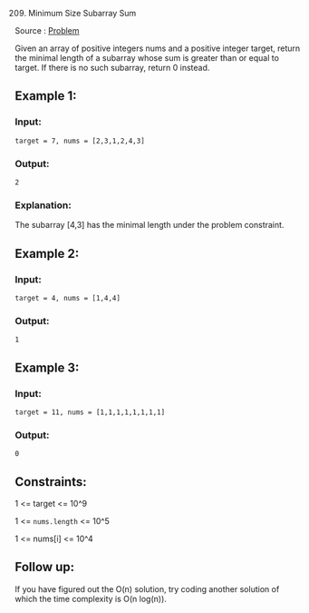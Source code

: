 209. Minimum Size Subarray Sum

Source : [Problem](https://leetcode.com/problems/minimum-size-subarray-sum)

Given an array of positive integers nums and a positive integer target, return the minimal length of a
subarray
whose sum is greater than or equal to target. If there is no such subarray, return 0 instead.

## Example 1:

### Input:

    target = 7, nums = [2,3,1,2,4,3]

### Output:

    2

### Explanation:

The subarray [4,3] has the minimal length under the problem constraint.

## Example 2:

### Input:

    target = 4, nums = [1,4,4]

### Output:

    1

## Example 3:

### Input:

    target = 11, nums = [1,1,1,1,1,1,1,1]

### Output:

    0

## Constraints:

1 <= target <= 10^9

1 <= `nums.length` <= 10^5

1 <= nums[i] <= 10^4

## Follow up:

If you have figured out the O(n) solution, try coding another solution of which the time complexity is O(n log(n)).
